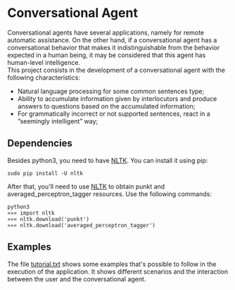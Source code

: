 # Conversational Agent

Conversational agents have several applications, namely for remote automatic assistance. On the other hand, if a conversational agent has a conversational behavior that makes it indistinguishable from the behavior expected in a human being, it may be considered that this agent has human-level intelligence. <br>
This project consists in the development of a conversational agent with the following characteristics:
- Natural language processing for some common sentences type;
- Ability to accumulate information given by interlocutors and produce answers to questions based on the accumulated information;
- For grammatically incorrect or not supported sentences, react in a ”seemingly intelligent” way;

## Dependencies
Besides python3, you need to have [NLTK](https://www.nltk.org/). You can install it using pip:

```
sudo pip install -U nltk
```

After that, you'll need to use [NLTK](https://www.nltk.org/) to obtain punkt and averaged_perceptron_tagger resources. Use the following commands:

```
python3
»»» import nltk
»»» nltk.download('punkt')
»»» nltk.download('averaged_perceptron_tagger')

```

## Examples
The file [tutorial.txt](https://github.com/tiagohpf/si-2018-chatbot/blob/master/tutorial.txt) shows some examples that's possible to follow in the execution of the application. It shows different scenarios and the interaction between the user and the conversational agent.

